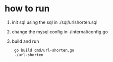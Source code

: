 # how to run

1. init sql using the sql in ./sql/urlshorten.sql
2. change the mysql config in ./internal/config.go
3. build and run

   ```bash
    go build cmd/url-shorten.go
    ./url-shorten
   ```
